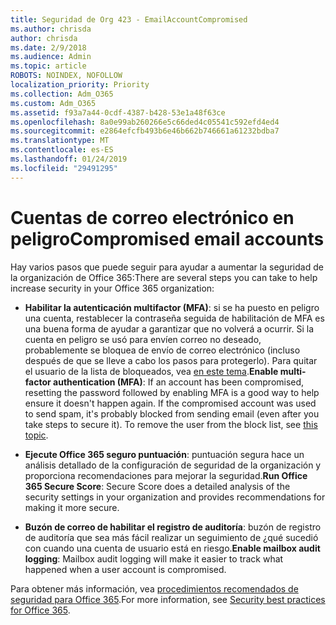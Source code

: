 ```yaml
---
title: Seguridad de Org 423 - EmailAccountCompromised
ms.author: chrisda
author: chrisda
ms.date: 2/9/2018
ms.audience: Admin
ms.topic: article
ROBOTS: NOINDEX, NOFOLLOW
localization_priority: Priority
ms.collection: Adm_O365
ms.custom: Adm_O365
ms.assetid: f93a7a44-0cdf-4387-b428-53e1a48f63ce
ms.openlocfilehash: 8a0e99ab260266e5c66ded4c05541c592efd4ed4
ms.sourcegitcommit: e2864efcfb493b6e46b662b746661a61232bdba7
ms.translationtype: MT
ms.contentlocale: es-ES
ms.lasthandoff: 01/24/2019
ms.locfileid: "29491295"
---
```

# <a name="compromised-email-accounts"></a><span data-ttu-id="e1806-102">Cuentas de correo electrónico en peligro</span><span class="sxs-lookup"><span data-stu-id="e1806-102">Compromised email accounts</span></span>

<span data-ttu-id="e1806-103">Hay varios pasos que puede seguir para ayudar a aumentar la seguridad de la organización de Office 365:</span><span class="sxs-lookup"><span data-stu-id="e1806-103">There are several steps you can take to help increase security in your Office 365 organization:</span></span>
  
- <span data-ttu-id="e1806-p101">**Habilitar la autenticación multifactor (MFA)**: si se ha puesto en peligro una cuenta, restablecer la contraseña seguida de habilitación de MFA es una buena forma de ayudar a garantizar que no volverá a ocurrir. Si la cuenta en peligro se usó para envíen correo no deseado, probablemente se bloquea de envío de correo electrónico (incluso después de que se lleve a cabo los pasos para protegerlo). Para quitar el usuario de la lista de bloqueados, vea [en este tema](https://technet.microsoft.com/library/ms.exch.eac.actioncenter.aspx).</span><span class="sxs-lookup"><span data-stu-id="e1806-p101">**Enable multi-factor authentication (MFA)**: If an account has been compromised, resetting the password followed by enabling MFA is a good way to help ensure it doesn't happen again. If the compromised account was used to send spam, it's probably blocked from sending email (even after you take steps to secure it). To remove the user from the block list, see [this topic](https://technet.microsoft.com/library/ms.exch.eac.actioncenter.aspx).</span></span>
    
- <span data-ttu-id="e1806-107">**Ejecute Office 365 seguro puntuación**: puntuación segura hace un análisis detallado de la configuración de seguridad de la organización y proporciona recomendaciones para mejorar la seguridad.</span><span class="sxs-lookup"><span data-stu-id="e1806-107">**Run Office 365 Secure Score**: Secure Score does a detailed analysis of the security settings in your organization and provides recommendations for making it more secure.</span></span>
    
- <span data-ttu-id="e1806-108">**Buzón de correo de habilitar el registro de auditoría**: buzón de registro de auditoría que sea más fácil realizar un seguimiento de ¿qué sucedió con cuando una cuenta de usuario está en riesgo.</span><span class="sxs-lookup"><span data-stu-id="e1806-108">**Enable mailbox audit logging**: Mailbox audit logging will make it easier to track what happened when a user account is compromised.</span></span>
    
<span data-ttu-id="e1806-109">Para obtener más información, vea [procedimientos recomendados de seguridad para Office 365](https://support.office.com/article/9295e396-e53d-49b9-ae9b-0b5828cdedc3.aspx).</span><span class="sxs-lookup"><span data-stu-id="e1806-109">For more information, see [Security best practices for Office 365](https://support.office.com/article/9295e396-e53d-49b9-ae9b-0b5828cdedc3.aspx).</span></span>
  


